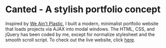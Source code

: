 # Canted - A stylish portfolio concept

Inspired by [We Ain't Plastic](http://weaintplastic.com/), I built a modern, minimalist portfolio website that loads projects via AJAX into modal windows. The HTML, CSS, and jQuery has been coded by me, except for normalize stylesheet and the smooth scroll script. To check out the live website, click [here](http://amanbis.github.io/canted/).
